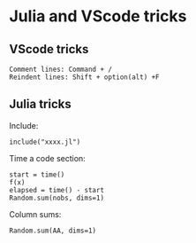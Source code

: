 # Julia and VScode tricks

## VScode tricks
```
Comment lines: Command + /
Reindent lines: Shift + option(alt) +F
```

## Julia tricks

Include:
```
include("xxxx.jl")
```

Time a code section:
```
start = time()
f(x)
elapsed = time() - start
Random.sum(nobs, dims=1)
```

Column sums:
```
Random.sum(AA, dims=1)
```
